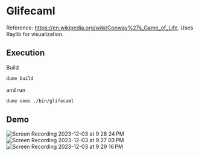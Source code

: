 # Glifecaml

Reference: https://en.wikipedia.org/wiki/Conway%27s_Game_of_Life. Uses Raylib for visualization.

## Execution

Build 

```bash
dune build
```
and run

```bash
dune exec ./bin/glifecaml
```

## Demo
![Screen Recording 2023-12-03 at 9 28 24 PM](https://github.com/humblenginr/glifecaml/assets/75248557/594f1049-a94d-42ae-b0dd-a2bd44b013ed)
![Screen Recording 2023-12-03 at 9 27 03 PM](https://github.com/humblenginr/glifecaml/assets/75248557/b4573dae-ebf8-4fae-88f8-beb66c9ca4e5)
![Screen Recording 2023-12-03 at 9 29 16 PM](https://github.com/humblenginr/glifecaml/assets/75248557/c5c0b966-e414-4542-a4e7-0bf908c20184)




